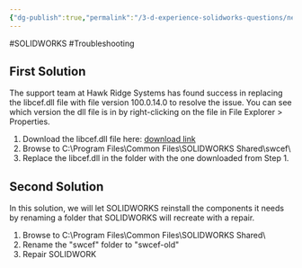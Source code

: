```yaml
---
{"dg-publish":true,"permalink":"/3-d-experience-solidworks-questions/new-installation-of-solidworks-crashing-at-splash-screen/"}
---
```


#SOLIDWORKS #Troubleshooting 
## First Solution

The support team at Hawk Ridge Systems has found success in replacing the libcef.dll file with file version 100.0.14.0 to resolve the issue. You can see which version the dll file is in by right-clicking on the file in File Explorer > Properties.

1. Download the libcef.dll file here: [download link](https://d1p8f5d0ap7dbx.cloudfront.net/Support%20Tools/libcef.zip?Expires=1730390414&Signature=HL8ehHFIwcU1ZpKHVujyCKY6nShN31AKV3MbP6CW-xZWx6B~qA1eu4KhqZTeW6U63J34piXTnaOttUYdMn0ItoTPKxCReUzK~I32go1~-K~oYPgWOZBGF4M5Z2EbEKDnXBd06XKWnQUcdTQW7fAiqGSJ84pG2gjwiSJwuXsegIc7J2TLgaQT1KFAvwgS0rS6mBY8KJGv5ojQQcSHo7QIp7OajbbtGsb7V~1imXHaJJYFngIvYfpdX8yV1Ypemm7OJRWPc88xp2JzYWFzWXkaPUdzrpreuhdgI-JEWzyiqhl7iMB7z3lIeLItYGQ2Pi77xwISlRqvsq3KFi9R8bO~6g__&Key-Pair-Id=APKAJPRFTZHLVUVJGMJQ)
2. Browse to C:\Program Files\Common Files\SOLIDWORKS Shared\swcef\
3. Replace the libcef.dll in the folder with the one downloaded from Step 1.

## Second Solution

In this solution, we will let SOLIDWORKS reinstall the components it needs by renaming a folder that SOLIDWORKS will recreate with a repair.

1. Browse to C:\Program Files\Common Files\SOLIDWORKS Shared\
2. Rename the "swcef" folder to "swcef-old"
3. Repair SOLIDWORK
